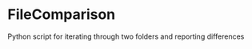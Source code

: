 FileComparison
==============

Python script for iterating through two folders and reporting differences
